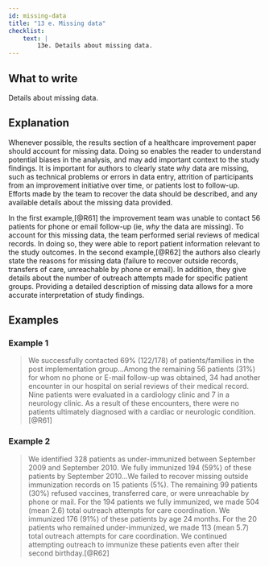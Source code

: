 ```yaml
---
id: missing-data
title: "13 e. Missing data"
checklist: 
    text: |
        13e. Details about missing data.
---
```


## What to write

Details about missing data.

## Explanation

Whenever possible, the results section of a healthcare improvement paper
should account for missing data. Doing so enables the reader to
understand potential biases in the analysis, and may add important
context to the study findings. It is important for authors to clearly
state *why* data are missing, such as technical problems or errors in
data entry, attrition of participants from an improvement initiative
over time, or patients lost to follow-up. Efforts made by the team to
recover the data should be described, and any available details about
the missing data provided.

In the first example,[@R61] the improvement team was unable to contact
56 patients for phone or email follow-up (ie, *why* the data are
missing). To account for this missing data, the team performed serial
reviews of medical records. In doing so, they were able to report
patient information relevant to the study outcomes. In the second
example,[@R62] the authors also clearly state the reasons for missing
data (failure to recover outside records, transfers of care, unreachable
by phone or email). In addition, they give details about the number of
outreach attempts made for specific patient groups. Providing a detailed
description of missing data allows for a more accurate interpretation of
study findings.

## Examples

### Example 1

> We successfully contacted 69% (122/178) of patients/families in the
> post implementation group...Among the remaining 56 patients (31%) for
> whom no phone or E-mail follow-up was obtained, 34 had another
> encounter in our hospital on serial reviews of their medical record.
> Nine patients were evaluated in a cardiology clinic and 7 in a
> neurology clinic. As a result of these encounters, there were no
> patients ultimately diagnosed with a cardiac or neurologic
> condition.[@R61]

### Example 2

> We identified 328 patients as under-immunized between September 2009
> and September 2010. We fully immunized 194 (59%) of these patients
> by September 2010...We failed to recover missing outside immunization
> records on 15 patients (5%). The remaining 99 patients (30%)
> refused vaccines, transferred care, or were unreachable by phone or
> mail. For the 194 patients we fully immunized, we made 504 (mean
> 2.6) total outreach attempts for care coordination. We immunized 176
> (91%) of these patients by age 24 months. For the 20 patients who
> remained under-immunized, we made 113 (mean 5.7) total outreach
> attempts for care coordination. We continued attempting outreach to
> immunize these patients even after their second birthday.[@R62]
